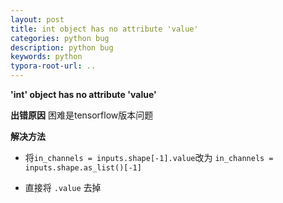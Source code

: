 ```yaml
---
layout: post
title: int object has no attribute 'value'
categories: python bug
description: python bug
keywords: python
typora-root-url: ..
---
```


**'int' object has no attribute 'value'**

**出错原因**
困难是tensorflow版本问题

**解决方法**

- 将`in_channels = inputs.shape[-1].value`改为
  `in_channels = inputs.shape.as_list()[-1]`

- 直接将 `.value` 去掉

